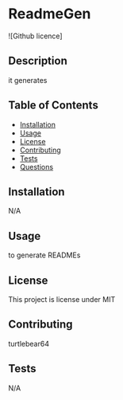 # ReadmeGen
  ![Github licence]
  
  ## Description 
  it generates
  ## Table of Contents
  * [Installation](#installation)
  * [Usage](#usage)
  * [License](#license)
  * [Contributing](#contributing)
  * [Tests](#tests)
  * [Questions](#questions)
  
  ## Installation 
  N/A
  ## Usage 
  to generate READMEs
  ## License 
  This project is license under MIT
  ## Contributing 
  turtlebear64
  ## Tests
  N/A
